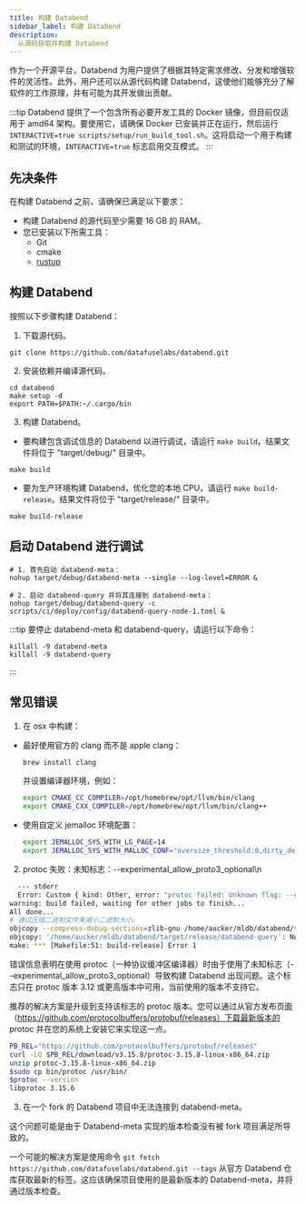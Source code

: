```yaml
---
title: 构建 Databend
sidebar_label: 构建 Databend
description:
  从源码获取并构建 Databend
---
```


作为一个开源平台，Databend 为用户提供了根据其特定需求修改、分发和增强软件的灵活性。此外，用户还可以从源代码构建 Databend，这使他们能够充分了解软件的工作原理，并有可能为其开发做出贡献。

:::tip
Databend 提供了一个包含所有必要开发工具的 Docker 镜像，但目前仅适用于 amd64 架构。要使用它，请确保 Docker 已安装并正在运行，然后运行 `INTERACTIVE=true scripts/setup/run_build_tool.sh`。这将启动一个用于构建和测试的环境，`INTERACTIVE=true` 标志启用交互模式。
:::

## 先决条件

在构建 Databend 之前，请确保已满足以下要求：

- 构建 Databend 的源代码至少需要 16 GB 的 RAM。
- 您已安装以下所需工具：
  - Git
  - cmake
  - [rustup](https://rustup.rs/)

## 构建 Databend

按照以下步骤构建 Databend：

1. 下载源代码。

```shell
git clone https://github.com/datafuselabs/databend.git
```

2. 安装依赖并编译源代码。

```shell
cd databend
make setup -d
export PATH=$PATH:~/.cargo/bin
```

3. 构建 Databend。

  - 要构建包含调试信息的 Databend 以进行调试，请运行 `make build`。结果文件将位于 "target/debug/" 目录中。

```shell
make build
```
  - 要为生产环境构建 Databend，优化您的本地 CPU，请运行 `make build-release`。结果文件将位于 "target/release/" 目录中。

```shell
make build-release
```

## 启动 Databend 进行调试

```shell
# 1. 首先启动 databend-meta：
nohup target/debug/databend-meta --single --log-level=ERROR &

# 2. 启动 databend-query 并将其连接到 databend-meta：
nohup target/debug/databend-query -c scripts/ci/deploy/config/databend-query-node-1.toml &
```
:::tip
要停止 databend-meta 和 databend-query，请运行以下命令：

```shell
killall -9 databend-meta
killall -9 databend-query
```
:::

## 常见错误

1. 在 osx 中构建：
  - 最好使用官方的 clang 而不是 apple clang：
    ```bash
    brew install clang
    ```
    并设置编译器环境，例如：

    ```bash
    export CMAKE_CC_COMPILER=/opt/homebrew/opt/llvm/bin/clang
    export CMAKE_CXX_COMPILER=/opt/homebrew/opt/llvm/bin/clang++
    ```

  - 使用自定义 jemalloc 环境配置：
    ```bash
    export JEMALLOC_SYS_WITH_LG_PAGE=14
    export JEMALLOC_SYS_WITH_MALLOC_CONF="oversize_threshold:0,dirty_decay_ms:5000,muzzy_decay_ms:5000"
    ```


2. protoc 失败：未知标志：--experimental_allow_proto3_optional\n

```bash
  --- stderr
  Error: Custom { kind: Other, error: "protoc failed: Unknown flag: --experimental_allow_proto3_optional\n" }
warning: build failed, waiting for other jobs to finish...
All done...
# 通过压缩二进制文件来减小二进制大小。
objcopy --compress-debug-sections=zlib-gnu /home/aucker/mldb/databend/target/release/databend-query
objcopy: '/home/aucker/mldb/databend/target/release/databend-query': No such file
make: *** [Makefile:51: build-release] Error 1
```

错误信息表明在使用 protoc（一种协议缓冲区编译器）时由于使用了未知标志（--experimental_allow_proto3_optional）导致构建 Databend 出现问题。这个标志只在 protoc 版本 3.12 或更高版本中可用，当前使用的版本不支持它。

推荐的解决方案是升级到支持该标志的 protoc 版本。您可以通过从官方发布页面（https://github.com/protocolbuffers/protobuf/releases）下载最新版本的 protoc 并在您的系统上安装它来实现这一点。

```bash
PB_REL="https://github.com/protocolbuffers/protobuf/releases"
curl -LO $PB_REL/download/v3.15.8/protoc-3.15.8-linux-x86_64.zip
unzip protoc-3.15.8-linux-x86_64.zip
$sudo cp bin/protoc /usr/bin/
$protoc --version
libprotoc 3.15.6
```

3. 在一个 fork 的 Databend 项目中无法连接到 databend-meta。

这个问题可能是由于 Databend-meta 实现的版本检查没有被 fork 项目满足所导致的。

一个可能的解决方案是使用命令 `git fetch https://github.com/datafuselabs/databend.git --tags` 从官方 Databend 仓库获取最新的标签。这应该确保项目使用的是最新版本的 Databend-meta，并将通过版本检查。